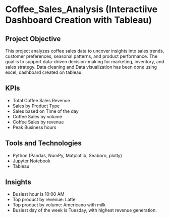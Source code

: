 # Coffee_Sales_Analysis (Interactiive Dashboard Creation with Tableau)

## Project Objective
This project analyzes coffee sales data to uncover insights into sales trends, customer preferences, seasonal patterns, and product performance. The goal is to support data-driven decision-making for marketing, inventory, and sales strategy. Data cleaning and Data visualization has been done using excel, dashboard created on tableau.

## KPIs
* Total Coffee Sales Revenue
* Sales by Product Type
* Sales based on Time of the day
* Coffee Sales by volume
* Coffee Sales by revenue
* Peak Business hours

## Tools and Technologies
* Python (Pandas, NumPy, Matplotlib, Seaborn, plotly)
* Jupyter Notebook
* Tableau

## Insights
* Busiest hour is 10:00 AM
* Top product by revenue: Latte
* Top product by volume: Americano with milk
* Busiest day of the week is Tuesday, with highest revenue generation.

